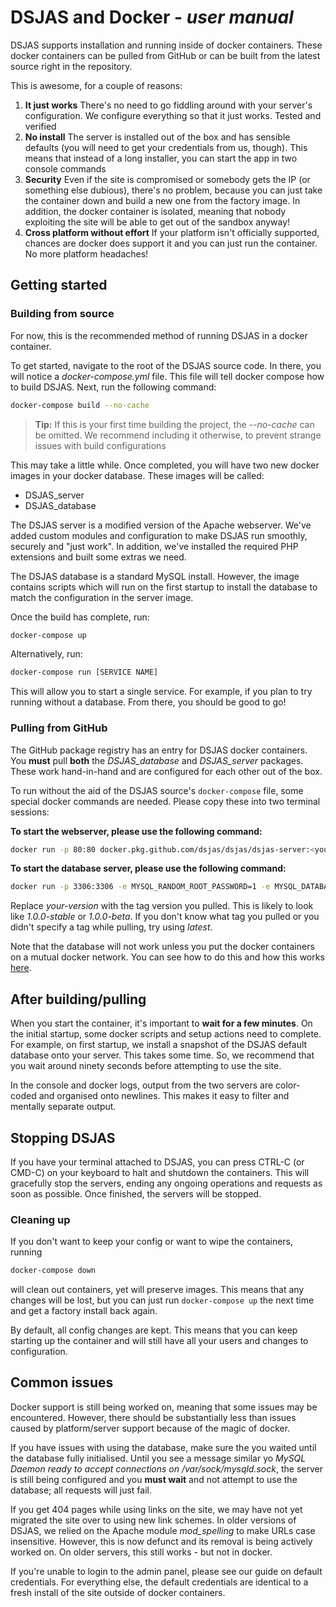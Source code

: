# DSJAS and Docker - *user manual*

DSJAS supports installation and running inside of docker containers. These docker containers can be pulled from GitHub or can be built from the latest source right in the repository.

This is awesome, for a couple of reasons:

1. **It just works** There's no need to go fiddling around with your server's configuration. We configure everything so that it just works. Tested and verified
1. **No install** The server is installed out of the box and has sensible defaults (you will need to get your credentials from us, though). This means that instead of a long installer, you can start the app in two console commands
1. **Security** Even if the site is compromised or somebody gets the IP (or something else dubious), there's no problem, because you can just take the container down and build a new one from the factory image. In addition, the docker container is isolated, meaning that nobody exploiting the site will be able to get out of the sandbox anyway!
1. **Cross platform without effort** If your platform isn't officially supported, chances are docker does support it and you can just run the container. No more platform headaches!

## Getting started

### Building from source

For now, this is the recommended method of running DSJAS in a docker container.

To get started, navigate to the root of the DSJAS source code. In there, you will notice a *docker-compose.yml* file. This file will tell docker compose how to build DSJAS. Next, run the following command:

```bash
docker-compose build --no-cache
```

> **Tip:** If this is your first time building the project, the *--no-cache* can be omitted. We recommend including it otherwise, to prevent strange issues with build configurations

This may take a little while. Once completed, you will have two new docker images in your docker database. These images will be called:

* DSJAS_server
* DSJAS_database

The DSJAS server is a modified version of the Apache webserver. We've added custom modules and configuration to make DSJAS run smoothly, securely and "just work". In addition, we've installed the required PHP extensions and built some extras we need.

The DSJAS database is a standard MySQL install. However, the image contains scripts which will run on the first startup to install the database to match the configuration in the server image.

Once the build has complete, run:

```bash
docker-compose up
```

Alternatively, run:

```bash
docker-compose run [SERVICE NAME]
```

This will allow you to start a single service. For example, if you plan to try running without a database. From there, you should be good to go!

### Pulling from GitHub

The GitHub package registry has an entry for DSJAS docker containers. You **must** pull **both** the *DSJAS_database* and *DSJAS_server* packages. These work hand-in-hand and are configured for each other out of the box.

To run without the aid of the DSJAS source's ```docker-compose``` file, some special docker commands are needed. Please copy these into two terminal sessions:

**To start the webserver, please use the following command:**

```bash
docker run -p 80:80 docker.pkg.github.com/dsjas/dsjas/dsjas-server:<your-version>
```

**To start the database server, please use the following command:**

```bash
docker run -p 3306:3306 -e MYSQL_RANDOM_ROOT_PASSWORD=1 -e MYSQL_DATABASE=dsjas -e MYSQL_USER=DSJAS -e MYSQL_PASSWORD=DSJAS-Default-Password-1234 docker.pkg.github.com/dsjas/dsjas/dsjas-database:<your-version>
```

Replace *your-version* with the tag version you pulled. This is likely to look like *1.0.0-stable* or *1.0.0-beta*. If you don't know what tag you pulled or you didn't specify a tag while pulling, try using *latest*.

Note that the database will not work unless you put the docker containers on a mutual docker network. You can see how to do this and how this works [here](https://docs.docker.com/engine/reference/commandline/network/).

## After building/pulling

When you start the container, it's important to **wait for a few minutes**. On the initial startup, some docker scripts and setup actions need to complete. For example, on first startup, we install a snapshot of the DSJAS default database onto your server. This takes some time. So, we recommend that you wait around ninety seconds before attempting to use the site.

In the console and docker logs, output from the two servers are color-coded and organised onto newlines. This makes it easy to filter and mentally separate output.

## Stopping DSJAS

If you have your terminal attached to DSJAS, you can press CTRL-C (or CMD-C) on your keyboard to halt and shutdown the containers. This will gracefully stop the servers, ending any ongoing operations and requests as soon as possible. Once finished, the servers will be stopped.

### Cleaning up

If you don't want to keep your config or want to wipe the containers, running

```bash
docker-compose down
```

will clean out containers, yet will preserve images. This means that any changes will be lost, but you can just run ```docker-compose up``` the next time and get a factory install back again.

By default, all config changes are kept. This means that you can keep starting up the container and will still have all your users and changes to configuration.

## Common issues

Docker support is still being worked on, meaning that some issues may be encountered. However, there should be substantially less than issues caused by platform/server support because of the magic of docker.

If you have issues with using the database, make sure the you waited until the database fully initialised. Until you see a message similar yo *MySQL Daemon ready to accept connections on /var/sock/mysqld.sock*, the server is still being configured and you **must wait** and not attempt to use the database; all requests will just fail.

If you get 404 pages while using links on the site, we may have not yet migrated the site over to using new link schemes. In older versions of DSJAS, we relied on the Apache module *mod_spelling* to make URLs case insensitive. However, this is now defunct and its removal is being actively worked on. On older servers, this still works - but not in docker.

If you're unable to login to the admin panel, please see our guide on default credentials. For everything else, the default credentials are identical to a fresh install of the site outside of docker containers.
